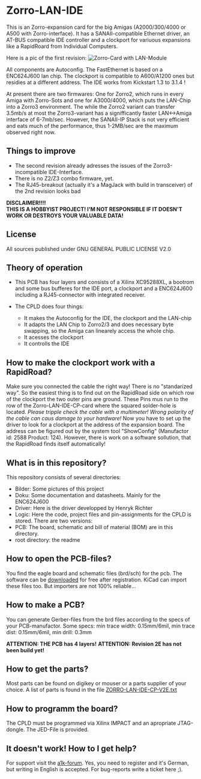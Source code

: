 # Zorro-LAN-IDE
 
This is an Zorro-expansion card for the big Amigas (A2000/300/4000 or A500 with Zorro-interface). It has a SANAII-compatible Ethernet driver, an AT-BUS compatible IDE controller and a clockport for variuous expansions like a RapidRoard from Individual Computers.

Here is a pic of the first revision:
![Zorro-Card with LAN-Module](https://gitlab.com/MHeinrichs/Zorro-LAN-IDE/raw/master/Bilder/Aufgebaut.jpg)

All components are Autoconfig. The FastEthernet is based on a ENC624J600 lan chip. The clockport is compatible to A600/A1200 ones but residies at a different address. The IDE works from Kickstart 1.3 to 3.1.4 !

At present there are two firmwares: One for Zorro2, which runs in every Amiga with Zorro-Sots and one for A3000/4000, which puts the LAN-Chip into a Zorro3 environment. The while the Zorro2 variant can transfer 3.5mb/s at most the Zorro3-variant has a signifficantly faster LAN<->Amiga interface of 6-7mb/sec. However, the SANAII-IP Stack is not very efficient and eats much of the performance, thus 1-2MB/sec are the maximum observed right now.

## Things to improve

* The second revision already adresses the issues of the Zorro3-incompatible IDE-Interface.
* There is no Z2/Z3 combo firmware, yet.
* The RJ45-breakout (actually it's a MagJack with build in transceiver) of the 2nd revision looks bad 

**DISCLAIMER!!!!**  
**THIS IS A HOBBYIST PROJECT! I'M NOT RESPONSIBLE IF IT DOESN'T WORK OR DESTROYS YOUR VALUABLE DATA!**

## License
All sources published under GNU GENERAL PUBLIC LICENSE V2.0

## Theory of operation
* This PCB has four layers and consists of a Xilinx XC95288XL, a bootrom and some bus bufferes for the IDE port, a clockport and a ENC624J600 including a RJ45-connector with integrated receiver. 

* The CPLD does four things:
    * It makes the Autoconfig for the IDE, the clockport and the LAN-chip
    * It adapts the LAN Chip to Zorro2/3 and does necessary byte swapping, so the Amiga can linearely access the whole chip.
    * It acesses the clockport
    * It controlls the IDE

## How to make the clockport work with a RapidRoad?

Make sure you connected the cable the right way! There is no "standarized way". So the easiest thing is to find out on the RapidRoad side on which row of the clockport the two outer pins are ground. These Pins mus run to the row of the Zorro-LAN-IDE-CP-card where the squared solder-hole is located. *Please tripple check the cable with a multimeter! Wrong polarity of the cable can caus damage to your hardware!* 
Now you have to set up the driver to look for a clockport at the address of the expansion board. The address can be figured out by the system tool "ShowConfig" (Manufactor id: 2588 Product: 124). 
However, there is work on a software sollution, that the RapidRoad finds itself automatically!

## What is in this repository?
This repository consists of several directories:

* Bilder: Some pictures of this project
* Doku: Some documentation and datasheets. Mainly for the ENC624J600
* Driver: Here is the driver developped by Henryk Richter
* Logic: Here the code, project files and pin-assignments for the CPLD is stored. There are two versions: 
* PCB: The board, schematic and bill of material (BOM) are in this directory. 
* root directory: the readme

## How to open the PCB-files?
You find the eagle board and schematic files (brd/sch) for the pcb. The software can be [downloaded](https://www.autodesk.com/products/eagle/overview) for free after registration. KiCad can import these files too. But importers are not 100% reliable... 

## How to make a PCB?
You can generate Gerber-files from the brd files according to the specs of your PCB-manufactor. Some specs: min trace width: 0.15mm/6mil, min trace dist: 0.15mm/6mil, min drill: 0.3mm

**ATTENTION: THE PCB has 4 layers!**
**ATTENTION: Revision 2E has not been build yet!**

## How to get the parts?
Most parts can be found on digikey or mouser or a parts supplier of your choice.
A list of parts is found in the file [ZORRO-LAN-IDE-CP-V2E.txt](https://gitlab.com/MHeinrichs/Zorro-LAN-IDE/raw/master/PCB/ZORRO-LAN-IDE-CP-V2E.txt)

## How to programm the board?
The CPLD must be programmed via Xilinx IMPACT and an apropriate JTAG-dongle. The JED-File is provided. 

## It doesn't work! How to I get help?
For support visit the [a1k-forum](https://www.a1k.org/forum/showthread.php?t=56940). Yes, you need to register and it's German, but writing in English is accepted. For bug-reports write a ticket here ;). 

